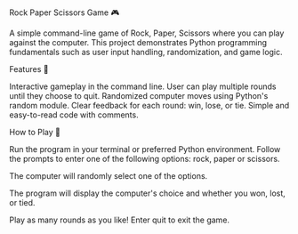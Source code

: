 Rock Paper Scissors Game 🎮

A simple command-line game of Rock, Paper, Scissors where you can play against the computer. 
This project demonstrates Python programming fundamentals such as user input handling, randomization, and game logic.

Features 🚀

Interactive gameplay in the command line.
User can play multiple rounds until they choose to quit.
Randomized computer moves using Python's random module.
Clear feedback for each round: win, lose, or tie.
Simple and easy-to-read code with comments.

How to Play 📜

Run the program in your terminal or preferred Python environment.
Follow the prompts to enter one of the following options: rock, paper or scissors.

The computer will randomly select one of the options.

The program will display the computer's choice and whether you won, lost, or tied.

Play as many rounds as you like! Enter quit to exit the game.
